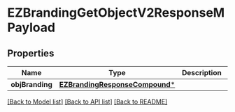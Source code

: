 # EZBrandingGetObjectV2ResponseMPayload

## Properties
Name | Type | Description | Notes
------------ | ------------- | ------------- | -------------
**objBranding** | [**EZBrandingResponseCompound***](EZBrandingResponseCompound.md) |  | 

[[Back to Model list]](../README.md#documentation-for-models) [[Back to API list]](../README.md#documentation-for-api-endpoints) [[Back to README]](../README.md)


